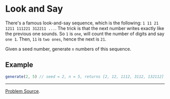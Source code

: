 # Look and Say

There's a famous look-and-say sequence, which is the following: `1 11 21 1211 111221 312211 ...`.
The trick is that the next number writes exactly like the previous one sounds. So `1` is `one`,
will count the number of digits and say `one 1`. Then, `11` is `two ones`, hence the next is `21`.

Given a seed number, generate `n` numbers of this sequence.

Example
-------

```javascript
generate(2, 5) // seed = 2, n = 5, returns [2, 12, 1112, 3112, 132112]
```

---

[Problem Source](https://nikita.tk).